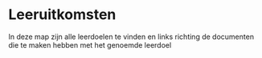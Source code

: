 # Leeruitkomsten 
In deze map zijn alle leerdoelen te vinden en links richting de documenten die te maken hebben met het genoemde leerdoel
